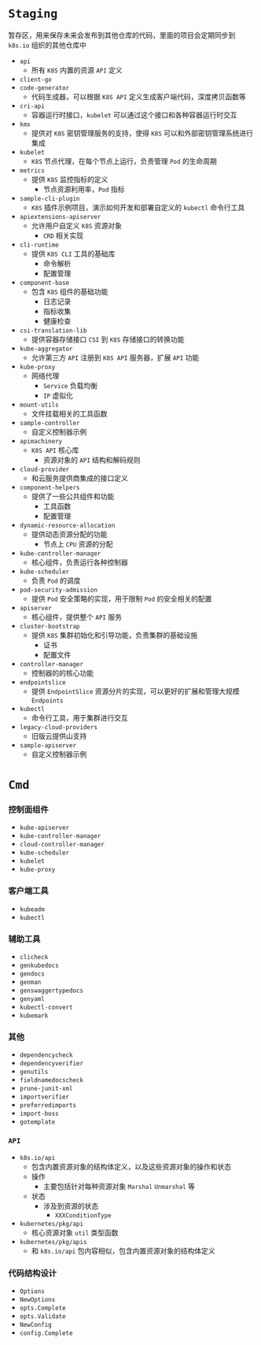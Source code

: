 # `Staging`

暂存区，用来保存未来会发布到其他仓库的代码，里面的项目会定期同步到 `k8s.io` 组织的其他仓库中

- `api`
    - 所有 `K8S` 内置的资源 `API` 定义
- `client-go`
- `code-generator`
    - 代码生成器，可以根据 `K8S API` 定义生成客户端代码，深度拷贝函数等
- `cri-api`
    - 容器运行时接口，`kubelet` 可以通过这个接口和各种容器运行时交互
- `kms`
    - 提供对 `K8S` 密钥管理服务的支持，使得 `K8S` 可以和外部密钥管理系统进行集成
- `kubelet`
    - `K8S` 节点代理，在每个节点上运行，负责管理 `Pod` 的生命周期
- `metrics`
    - 提供 `K8S` 监控指标的定义
        - 节点资源利用率，`Pod` 指标
- `sample-cli-plugin`
    - `K8S` 插件示例项目，演示如何开发和部署自定义的 `kubectl` 命令行工具
- `apiextensions-apiserver`
    - 允许用户自定义 `K8S` 资源对象
        - `CRD` 相关实现
- `cli-runtime`
    - 提供 `K8S CLI` 工具的基础库
        - 命令解析
        - 配置管理
- `component-base`
    - 包含 `K8S` 组件的基础功能
        - 日志记录
        - 指标收集
        - 健康检查
- `csi-translation-lib`
    - 提供容器存储接口 `CSI` 到 `K8S` 存储接口的转换功能
- `kube-aggregator`
    - 允许第三方 `API` 注册到 `K8S API` 服务器，扩展 `API` 功能
- `kube-proxy`
    - 网络代理
        - `Service` 负载均衡
        - `IP` 虚拟化
- `mount-utils`
    - 文件挂载相关的工具函数
- `sample-controller`
    - 自定义控制器示例
- `apimachinery`
    - `K8S API` 核心库
        - 资源对象的 `API` 结构和解码规则
- `cloud-provider`
    - 和云服务提供商集成的接口定义
- `component-helpers`
    - 提供了一些公共组件和功能
        - 工具函数
        - 配置管理
- `dynamic-resource-allocation`
    - 提供动态资源分配的功能
        - 节点上 `CPU` 资源的分配
- `kube-controller-manager`
    - 核心组件，负责运行各种控制器
- `kube-scheduler`
    - 负责 `Pod` 的调度
- `pod-security-admission`
    - 提供 `Pod` 安全策略的实现，用于限制 `Pod` 的安全相关的配置
- `apiserver`
    - 核心组件，提供整个 `API` 服务
- `cluster-bootstrap`
    - 提供 `K8S` 集群初始化和引导功能，负责集群的基础设施
        - 证书
        - 配置文件
- `controller-manager`
    - 控制器的的核心功能
- `endpointslice`
    - 提供 `EndpointSlice` 资源分片的实现，可以更好的扩展和管理大规模 `Endpoints`
- `kubectl`
    - 命令行工具，用于集群进行交互
- `legacy-cloud-providers`
    - 旧版云提供山支持
- `sample-apiserver`
    - 自定义控制器示例

# `Cmd`

### 控制面组件

- `kube-apiserver`
- `kube-controller-manager`
- `cloud-controller-manager`
- `kube-scheduler`
- `kubelet`
- `kube-proxy`

### 客户端工具

- `kubeadm`
- `kubectl`

### 辅助工具

- `clicheck`
- `genkubedocs`
- `gendocs`
- `genman`
- `genswaggertypedocs`
- `genyaml`
- `kubectl-convert`
- `kubemark`

### 其他

- `dependencycheck`
- `dependencyverifier`
- `genutils`
- `fieldnamedocscheck`
- `prune-junit-xml`
- `importverifier`
- `preferredimports`
- `import-boss`
- `gotemplate`

### `API`

- `k8s.io/api`
  - 包含内置资源对象的结构体定义，以及这些资源对象的操作和状态
  - 操作
    - 主要包括针对每种资源对象 `Marshal` `Unmarshal` 等
  - 状态
    - 涉及到资源的状态
      - `XXXConditionType`
- `kubernetes/pkg/api`
  - 核心资源对象 `util` 类型函数
- `kubernetes/pkg/apis`
  - 和 `k8s.io/api` 包内容相似，包含内置资源对象的结构体定义

### 代码结构设计

- `Options`
- `NewOptions`
- `opts.Complete`
- `opts.Validate`
- `NewConfig`
- `config.Complete`